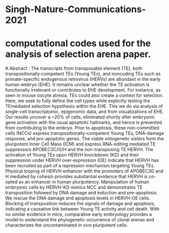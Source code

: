 # Singh-Nature-Communications-2021
# computational codes used for the analysis of selection arena paper.
#.Abstract : 
The transcripts from transposable element (TE), both transpositionally-competent TEs (Young TEs), and noncoding TEs such as primate-specific endogenous retrovirus (HERVs) are abundant in the early human embryo (EHE). It remains unclear whether the TE activation is functionally irrelevant or contributes to EHE development. For instance, as seen in mouse oocyte atresia, TEs could also create a context for selection. Here, we seek to fully define the cell types while explicitly testing the TEmediated selection hypothesis within the EHE. This we do via analysis of single-cell transcriptomic, epigenomic data, and from visualizations of EHE. Our results uncover a ~20% of cells, eliminated shortly after embryonic gene activation with the usual apoptotic hallmarks, and hence is prevented from contributing to the embryo. Prior to apoptosis, these non-committed cells (NCCs) express transpositionally-competent Young TEs, DNA-damage response, and pro-apoptotic genes. The viable ontogenetic sisters form the pluripotent Inner Cell Mass (ICM) and express RNA-editing mediated TE suppressors APOBEC3C/G/H and the non-transposing TE HERVH. The activation of Young TEs upon HERVH knockdown (KD) and their suppression under HERVH over-expression (OE) indicate that HERVH has been recruited as part of a repression mechanism targeting Young TEs. Physical looping of HERVH enhancer with the promoters of APOBEC3G and H mediated by cohesin provides substantial evidence that HERVH is co-opted as an enhancer in human pluripotency. Manipulation of human embryonic cells by HERVH-KD mimics NCC and demonstrates TE transposition followed by DNA damage and induction and pre-apoptosis. We rescue the DNA damage and apoptosis levels in HERVH-OE cells. Blocking of transposition reduces the signals of damage and apoptosis, indicating a causative link between Young TE activity and cell death. With no similar evidence in mice, comparative early embryology provides a model to understand the phylogenetic occurrence of clonal arenas and characterizes the uncontaminated in vivo pluripotent cells.
